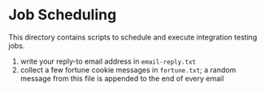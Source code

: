 # Job Scheduling

This directory contains scripts to schedule and execute integration testing jobs.

1. write your reply-to email address in `email-reply.txt`
2. collect a few fortune cookie messages in `fortune.txt`;
   a random message from this file is appended to the end of every email
